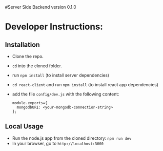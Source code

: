 #Server Side Backend version 0.1.0

Developer Instructions:
===================

Installation
------------

- Clone the repo.
- ``cd`` into the cloned folder.
- run ``npm install`` (to install server dependencies)
- ``cd react-client`` and run ``npm install`` (to install react app dependencies)  
- add the file ``config/dev.js`` with the following content:      
      
      module.exports={ 
        mongodbURI: <your-mongodb-connection-string>
      };

Local Usage
-----
- Run the node.js app from the cloned directory:
  ``npm run dev``
- In your browser, go to ``http://localhost:3000``
